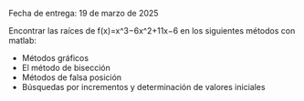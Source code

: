 Fecha de entrega: 19 de marzo de 2025

Encontrar las raíces de f(x)=x^3−6x^2+11x−6 en los siguientes métodos con matlab:
- Métodos gráficos
- El método de bisección
- Métodos de falsa posición
- Búsquedas por incrementos y determinación de valores iniciales

